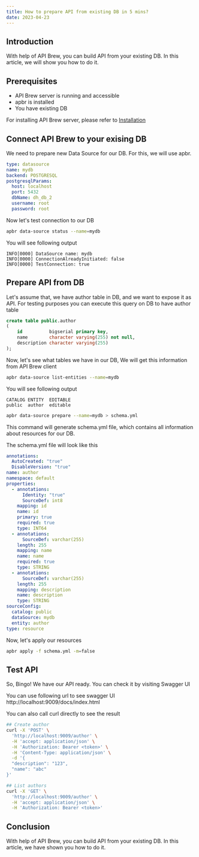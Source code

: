 ```yaml
---
title: How to prepare API from existing DB in 5 mins?
date: 2023-04-23
---
```


## Introduction

With help of API Brew, you can build API from your existing DB. In this article, we will show you how to do it.

## Prerequisites

* API Brew server is running and accessible
* apbr is installed
* You have existing DB

For installing API Brew server, please refer to [Installation](/docs/installation#easy-install)

## Connect API Brew to your exising DB

We need to prepare new Data Source for our DB. For this, we will use apbr.

```yaml
type: datasource
name: mydb
backend: POSTGRESQL
postgresqlParams:
  host: localhost
  port: 5432
  dbName: dh_db_2
  username: root
  password: root
```

Now let's test connection to our DB

```bash
apbr data-source status --name=mydb
```

You will see following output

```textmate
INFO[0000] DataSource name: mydb                        
INFO[0000] ConnectionAlreadyInitiated: false            
INFO[0000] TestConnection: true                         
```

## Prepare API from DB

Let's assume that, we have author table in DB, and we want to expose it as API.
For testing purposes you can execute this query on DB to have author table

```SQL
create table public.author
(
    id          bigserial primary key,
    name        character varying(255) not null,
    description character varying(255)
);
```

Now, let's see what tables we have in our DB, We will get this information from API Brew client

```bash
apbr data-source list-entities --name=mydb
```

You will see following output

```textmate
CATALOG ENTITY  EDITABLE 
public  author  editable                                   
```

```bash
apbr data-source prepare --name=mydb > schema.yml
```

This command will generate schema.yml file, which contains all information about resources for our DB.

The schema.yml file will look like this
```yaml
annotations:
  AutoCreated: "true"
  DisableVersion: "true"
name: author
namespace: default
properties:
  - annotations:
      Identity: "true"
      SourceDef: int8
    mapping: id
    name: id
    primary: true
    required: true
    type: INT64
  - annotations:
      SourceDef: varchar(255)
    length: 255
    mapping: name
    name: name
    required: true
    type: STRING
  - annotations:
      SourceDef: varchar(255)
    length: 255
    mapping: description
    name: description
    type: STRING
sourceConfig:
  catalog: public
  dataSource: mydb
  entity: author
type: resource
```

Now, let's apply our resources

```bash
apbr apply -f schema.yml -m=false
```

## Test API

So, Bingo! We have our API ready. You can check it by visiting Swagger UI

You can use following url to see swagger UI http://localhost:9009/docs/index.html

You can also call curl directly to see the result
```bash
## Create author
curl -X 'POST' \
  'http://localhost:9009/author' \
  -H 'accept: application/json' \
  -H 'Authorization: Bearer <token>' \
  -H 'Content-Type: application/json' \
  -d '{
  "description": "123",
  "name": "abc"
}'

## List authors
curl -X 'GET' \
  'http://localhost:9009/author' \
  -H 'accept: application/json' \
  -H 'Authorization: Bearer <token>'
```

## Conclusion
With help of API Brew, you can build API from your existing DB. In this article, we have shown you how to do it.
